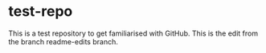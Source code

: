 # test-repo
This is a test repository to get familiarised with GitHub.
This is the edit from the branch readme-edits branch.
